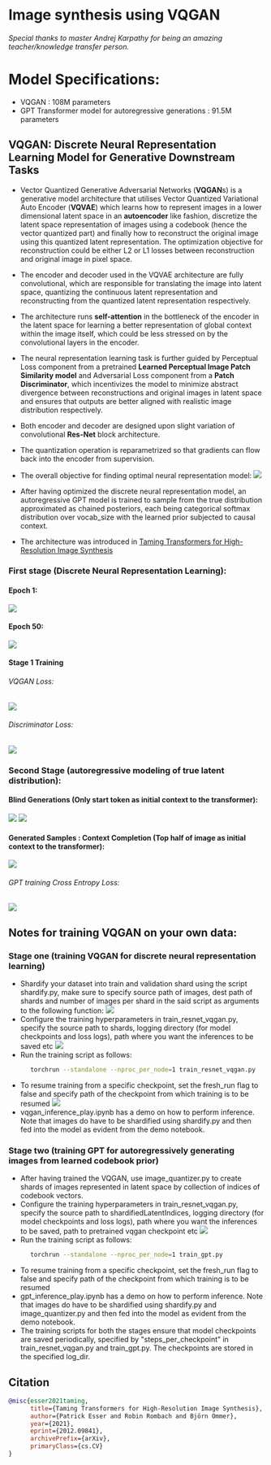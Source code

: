 # Image synthesis using VQGAN
###### Special thanks to master Andrej Karpathy for being an amazing teacher/knowledge transfer person.
# Model Specifications:
- VQGAN : 108M parameters
- GPT Transformer model for autoregressive generations : 91.5M parameters

## VQGAN: Discrete Neural Representation Learning Model for Generative Downstream Tasks
- Vector Quantized Generative Adversarial Networks (**VQGAN**s) is a generative model architecture that utilises Vector Quantized Variational Auto Encoder (**VQVAE**) which learns how to represent images in a lower dimensional latent space in an **autoencoder** like fashion, discretize the latent space representation of images using a codebook (hence the vector quantized part) and finally how to reconstruct the original image using this quantized latent representation. The optimization objective for reconstruction could be either L2 or L1 losses between reconstruction and original image in pixel space.
- The encoder and decoder used in the VQVAE architecture are fully convolutional, which are responsible for translating the image into latent space, quantizing the continuous latent representation and reconstructing from the quantized latent representation respectively.
- The architecture runs **self-attention** in the bottleneck of the encoder in the latent space for learning a better representation of global context within the image itself, which could be less stressed on by the convolutional layers in the encoder.
- The neural representation learning task is further guided by Perceptual Loss component from a pretrained **Learned Perceptual Image Patch Similarity model** and Adversarial Loss component from a **Patch Discriminator**, which incentivizes the model to minimize abstract divergence between reconstructions and original images in latent space and ensures that outputs are better aligned with realistic image distribution respectively.
- Both encoder and decoder are designed upon slight variation of convolutional **Res-Net** block architecture.
- The quantization operation is reparametrized so that gradients can flow back into the encoder from supervision.
- The overall objective for finding optimal neural representation model:
![](./plots/optimizationObjective.png)

- After having optimized the discrete neural representation model, an autoregressive GPT model is trained to sample from the true distribution approximated as chained posteriors, each being categorical softmax distribution over vocab_size with the learned prior subjected to causal context.


- The architecture was introduced in [Taming Transformers for High-Resolution Image Synthesis](https://arxiv.org/abs/2012.09841)


### First stage (Discrete Neural Representation Learning):
#### Epoch 1:
![](./plots/epoch0.png)
#### Epoch 50:
![](./plots/epoch50.png)

#### Stage 1 Training
###### VQGAN Loss:
![](./plots/vqganLoss.png)
###### Discriminator Loss:
![](./plots/discriminatorLoss.png)

### Second Stage (autoregressive modeling of true latent distribution):
#### Blind Generations (Only start token as initial context to the transformer):
![](./plots/blindGenerations1.png)
![](./plots/blindGenerations2.png)
#### Generated Samples : Context Completion (Top half of image as initial context to the transformer):
![](./plots/halfContextGenerations.png)

#### 
###### GPT training Cross Entropy Loss:
![](./plots/gpt_loss.png)


## Notes for training VQGAN on your own data:
### Stage one (training VQGAN for discrete neural representation learning)
- Shardify your dataset into train and validation shard using the script shardify.py, make sure to specify source path of images, dest path of shards and number of images per shard in the said script as arguments to the following function:
![](./plots/shardify.png)
- Configure the training hyperparameters in train_resnet_vqgan.py, specify the source path to shards, logging directory (for model checkpoints and loss logs), path where you want the inferences to be saved etc
![](./plots/train_vqgan_configs.png)
- Run the training script as follows:
```bash
      torchrun --standalone --nproc_per_node=1 train_resnet_vqgan.py
```
- To resume training from a specific checkpoint, set the fresh_run flag to false and specify path of the checkpoint from which training is to be resumed
![](./plots/freshrun.png)
- vqgan_inference_play.ipynb has a demo on how to perform inference. Note that images do have to be shardified using shardify.py and then fed into the model as evident from the demo notebook.

### Stage two (training GPT for autoregressively generating images from learned codebook prior)
- After having trained the VQGAN, use image_quantizer.py to create shards of images represented in latent space by collection of indices of codebook vectors.
- Configure the training hyperparameters in train_resnet_vqgan.py, specify the source path to shardifiedLatentIndices, logging directory (for model checkpoints and loss logs), path where you want the inferences to be saved, path to pretrained vqgan checkpoint etc
![](./plots/train_gpt_configs.png)
- Run the training script as follows:
```bash
      torchrun --standalone --nproc_per_node=1 train_gpt.py
```
- To resume training from a specific checkpoint, set the fresh_run flag to false and specify path of the checkpoint from which training is to be resumed
- gpt_inference_play.ipynb has a demo on how to perform inference. Note that images do have to be shardified using shardify.py and image_quantizer.py and then fed into the model as evident from the demo notebook.
- The training scripts for both the stages ensure that model checkpoints are saved periodically, specified by "steps_per_checkpoint" in train_resnet_vqgan.py and train_gpt.py. The checkpoints are stored in the specified log_dir.

## Citation
```bibtex
@misc{esser2021taming,
      title={Taming Transformers for High-Resolution Image Synthesis}, 
      author={Patrick Esser and Robin Rombach and Björn Ommer},
      year={2021},
      eprint={2012.09841},
      archivePrefix={arXiv},
      primaryClass={cs.CV}
}
```
